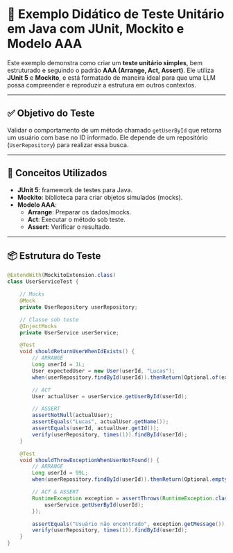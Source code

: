 # 🧪 Exemplo Didático de Teste Unitário em Java com JUnit, Mockito e Modelo AAA

Este exemplo demonstra como criar um **teste unitário simples**, bem estruturado e seguindo o padrão **AAA (Arrange, Act, Assert)**. Ele utiliza **JUnit 5** e **Mockito**, e está formatado de maneira ideal para que uma LLM possa compreender e reproduzir a estrutura em outros contextos.

---

## ✅ Objetivo do Teste

Validar o comportamento de um método chamado `getUserById` que retorna um usuário com base no ID informado. Ele depende de um repositório (`UserRepository`) para realizar essa busca.

---

## 🧠 Conceitos Utilizados

- **JUnit 5**: framework de testes para Java.
- **Mockito**: biblioteca para criar objetos simulados (mocks).
- **Modelo AAA**: 
  - **Arrange**: Preparar os dados/mocks.
  - **Act**: Executar o método sob teste.
  - **Assert**: Verificar o resultado.

---

## 📦 Estrutura do Teste

```java
@ExtendWith(MockitoExtension.class)
class UserServiceTest {

    // Mocks
    @Mock
    private UserRepository userRepository;

    // Classe sob teste
    @InjectMocks
    private UserService userService;

    @Test
    void shouldReturnUserWhenIdExists() {
        // ARRANGE
        Long userId = 1L;
        User expectedUser = new User(userId, "Lucas");
        when(userRepository.findById(userId)).thenReturn(Optional.of(expectedUser));

        // ACT
        User actualUser = userService.getUserById(userId);

        // ASSERT
        assertNotNull(actualUser);
        assertEquals("Lucas", actualUser.getName());
        assertEquals(userId, actualUser.getId());
        verify(userRepository, times(1)).findById(userId);
    }

    @Test
    void shouldThrowExceptionWhenUserNotFound() {
        // ARRANGE
        Long userId = 99L;
        when(userRepository.findById(userId)).thenReturn(Optional.empty());

        // ACT & ASSERT
        RuntimeException exception = assertThrows(RuntimeException.class, () -> {
            userService.getUserById(userId);
        });

        assertEquals("Usuário não encontrado", exception.getMessage());
        verify(userRepository, times(1)).findById(userId);
    }
}
